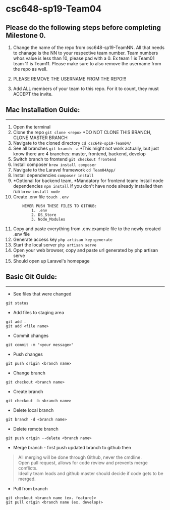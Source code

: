 # csc648-sp19-Team04

## Please do the following steps before completing Milestone 0.
1. Change the name of the repo from csc648-sp19-TeamNN. All that needs to chanage is the NN to your respective team number. Team numbers whos value is less than 10, please pad with a 0. Ex team 1 is Team01 team 11 is Team11. Please make sure to also remove the username from the repo as well.

1. PLEASE REMOVE THE USERNAME FROM THE REPO!!!

2. Add ALL members of your team to this repo. For it to count, they must ACCEPT the invite.


## Mac Installation Guide:
----------
1. Open the terminal
2. Clone the repo `git clone <repo>` *DO NOT CLONE THIS BRANCH, CLONE MASTER BRANCH
3. Navigate to the cloned directory `cd csc648-sp19-Team04/`
4. See all branches `git branch -a` *This might not work actually, but just know there are 4 branches: master, frontend, backend, develop
5. Switch branch to frontend `git checkout frontend`
6. Install composer `brew install composer`
7. Navigate to the Laravel framework `cd Team04App/`
8. Install dependencies `composer install`
9. *Optional for backend team, 
   *Mandatory for frontend team:
    Install node dependencies `npm install`
    If you don't have node already installed then run `brew install node`
9. Create .env file `touch .env`
    ```
        NEVER PUSH THESE FILES TO GITHUB:
            1. .env
            2. DS_Store
            3. Node_Modules
    ```
10. Copy and paste everything from .env.example file to the newly created .env file
11. Generate access key `php artisan key:generate`
12. Start the local server `php artisan serve`
13. Open your web browser, copy and paste url generated by php artisan serve 
14. Should open up Laravel's homepage

## Basic Git Guide:
----------
- See files that were changed
```
git status
```
- Add files to staging area
```
git add .
git add <file name>
```
- Commit changes
```
git commit -m "<your message>"
```
- Push changes
```
git push origin <branch name>
```
- Change branch
```
git checkout <branch name>
```
- Create branch
```
git checkout -b <branch name>
```
- Delete local branch 
```
git branch -d <branch name>
```
- Delete remote branch 
```
git push origin --delete <branch name>
```
- Merge branch - first push updated branch to github then
> All merging will be done through Github, never the cmdline.     
> Open pull request, allows for code review and prevents merge conflicts.    
> Ideally team leads and github master should decide if code gets to be merged.    

- Pull from branch
```
git checkout <branch name (ex. feature)>
git pull origin <branch name (ex. develop)>
```

